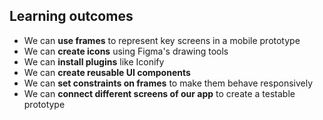## Learning outcomes

- We can **use frames** to represent key screens in a mobile prototype
- We can **create icons** using Figma's drawing tools
- We can **install plugins** like Iconify
- We can **create reusable UI components**
- We can **set constraints on frames** to make them behave responsively
- We can **connect different screens of our app** to create a testable prototype
